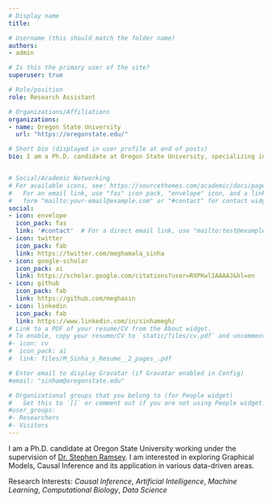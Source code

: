 ```yaml
---
# Display name
title: 

# Username (this should match the folder name)
authors:
- admin

# Is this the primary user of the site?
superuser: true

# Role/position
role: Research Assistant

# Organizations/Affiliations
organizations:
- name: Oregon State University
  url: "https://oregonstate.edu/"

# Short bio (displayed in user profile at end of posts)
bio: I am a Ph.D. candidate at Oregon State University, specializing in Machine Learning, Data Science and Computational Biology. My research interest consists of Graphical Modeling, Causal Inference and their application to various data-driven areas.


# Social/Academic Networking
# For available icons, see: https://sourcethemes.com/academic/docs/page-builder/#icons
#   For an email link, use "fas" icon pack, "envelope" icon, and a link in the
#   form "mailto:your-email@example.com" or "#contact" for contact widget.
social:
- icon: envelope
  icon_pack: fas
  link: '#contact'  # For a direct email link, use "mailto:test@example.org".
- icon: twitter
  icon_pack: fab
  link: https://twitter.com/meghamala_sinha
- icon: google-scholar
  icon_pack: ai
  link: https://scholar.google.com/citations?user=RXPKwlIAAAAJ&hl=en
- icon: github
  icon_pack: fab
  link: https://github.com/meghasin
- icon: linkedin
  icon_pack: fab
  link: https://www.linkedin.com/in/sinhamegh/
# Link to a PDF of your resume/CV from the About widget.
# To enable, copy your resume/CV to `static/files/cv.pdf` and uncomment the lines below.
#- icon: cv
#  icon_pack: ai
#  link: files/M_Sinha_s_Resume__2_pages_.pdf

# Enter email to display Gravatar (if Gravatar enabled in Config)
#email: "sinham@oregonstate.edu"

# Organizational groups that you belong to (for People widget)
#   Set this to `[]` or comment out if you are not using People widget.
#user_groups:
#- Researchers
#- Visitors
---
```


I am a Ph.D. candidate at Oregon State University working under the supervision of [Dr. Stephen Ramsey](https://lab.saramsey.org/). I am interested in exploring Graphical Models, Causal Inference and its application in various data-driven areas.



Research Interests: *Causal Inference*, *Artificial Intelligence*, *Machine Learning*, *Computational Biology*, *Data Science*